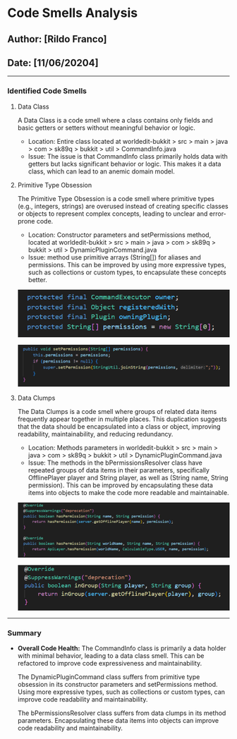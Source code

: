 # Code Smells Analysis

## Author: [Rildo Franco]
## Date: [11/06/20204]

---

### Identified Code Smells
1. Data Class

    A Data Class is a code smell where a class contains only fields and basic getters or setters without meaningful behavior or logic. 

    - Location: Entire class located at worldedit-bukkit > src > main > java > com > sk89q > bukkit > util > CommandInfo.java
    - Issue: The issue is that CommandInfo class primarily holds data with getters but lacks significant behavior or logic. This makes it a data class, which can lead to an anemic domain model.

2. Primitive Type Obsession

    The Primitive Type Obsession is a code smell where primitive types  (e.g., integers, strings) are overused instead of creating specific classes or objects to represent complex concepts, leading to unclear and error-prone code.
    
    - Location: Constructor parameters and setPermissions method, located at worldedit-bukkit > src > main > java > com > sk89q > bukkit > util > DynamicPluginCommand.java
    - Issue: method use primitive arrays (String[]) for aliases and permissions. This can be improved by using more expressive types, such as collections or custom types, to encapsulate these concepts better.

    ![alt text](image-2.png)

    ![alt text](image-3.png)

3. Data Clumps

    The Data Clumps is a code smell where groups of related data items frequently appear together in multiple places. This duplication suggests that the data should be encapsulated into a class or object, improving readability, maintainability, and reducing redundancy.

    - Location: Methods parameters in worldedit-bukkit > src > main > java > com > sk89q > bukkit > util > DynamicPluginCommand.java
    - Issue: The methods in the bPermissionsResolver class have repeated groups of data items in their parameters, specifically OfflinePlayer player and String player, as well as (String name, String permission). This can be improved by encapsulating these data items into objects to make the code more readable and maintainable.

    ![alt text](image.png)
    
    ![alt text](image-1.png)

---

### Summary
- **Overall Code Health:** 
    The CommandInfo class is primarily a data holder with minimal behavior, leading to a data class smell. This can be refactored to improve code expressiveness and maintainability. 
    
    The DynamicPluginCommand class suffers from primitive type obsession in its constructor parameters and setPermissions method. Using more expressive types, such as collections or custom types, can improve code readability and maintainability. 
    
    The bPermissionsResolver class suffers from data clumps in its method parameters. Encapsulating these data items into objects can improve code readability and maintainability.

